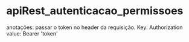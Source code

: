 # apiRest_autenticacao_permissoes

anotações: passar o token no header da requisição. Key: Authorization
value: Bearer 'token'